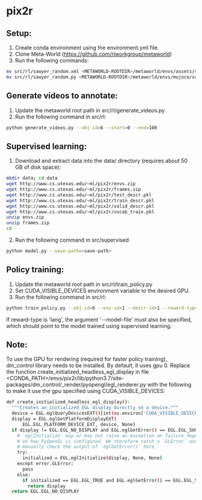 # pix2r


## Setup:
1) Create conda environment using the environment.yml file.
2) Clone Meta-World (https://github.com/rlworkgroup/metaworld)
3) Run the following commands:
```bash
mv src/rl/sawyer_random.xml <METAWORLD-ROOTDIR>/metaworld/envs/assets/sawyer_xyz/sawyer_random.xml
mv src/rl/sawyer_random.py <METAWORLD-ROOTDIR>/metaworld/envs/mujoco/sawyer_xyz/sawyer_random.py
```

## Generate videos to annotate: 
1) Update the metaworld root path in src/rl/generate_videos.py
2) Run the following command in src/rl:
```bash
python generate_videos.py --obj-id=6 --start=0 --end=100
```

## Supervised learning:
1) Download and extract data into the data/ directory (requires about 50 GB of disk space):
```bash
mkdir data; cd data
wget http://www.cs.utexas.edu/~ml/pix2r/envs.zip
wget http://www.cs.utexas.edu/~ml/pix2r/frames.zip
wget http://www.cs.utexas.edu/~ml/pix2r/test_descr.pkl
wget http://www.cs.utexas.edu/~ml/pix2r/train_descr.pkl
wget http://www.cs.utexas.edu/~ml/pix2r/valid_descr.pkl
wget http://www.cs.utexas.edu/~ml/pix2r/vocab_train.pkl
unzip envs.zip
unzip frames.zip
cd -
```
2) Run the following command in src/supervised
```bash
python model.py --save-path=<save-path>
```

## Policy training: 
1) Update the metaworld root path in src/rl/train_policy.py
2) Set CUDA_VISIBLE_DEVICES environment variable to the desired GPU.
3) Run the following command in src/rl:
```bash
python train_policy.py --obj-id=6 --env-id=1 --descr-id=1 --reward-type=<sparse|dense|lang>
```
If reward-type is 'lang', the argument '--model-file' must also be specified, which should point to the model trained using supervised learning.



## Note:
To use the GPU for rendering (required for faster policy training), dm_control library needs to be installed. By default, it uses gpu 0. Replace the function create_initialized_headless_egl_display in file <CONDA_PATH>/envs/pix2r/lib/python3.7/site-packages/dm_control/_render/pyopengl/egl_renderer.py with the following to make it use the gpu specified using CUDA_VISIBLE_DEVICES:

```bash
def create_initialized_headless_egl_display():
  """Creates an initialized EGL display directly on a device."""
  device = EGL.eglQueryDevicesEXT()[int(os.environ['CUDA_VISIBLE_DEVICES'])]
  display = EGL.eglGetPlatformDisplayEXT(
      EGL.EGL_PLATFORM_DEVICE_EXT, device, None)
  if display != EGL.EGL_NO_DISPLAY and EGL.eglGetError() == EGL.EGL_SUCCESS:
    # `eglInitialize` may or may not raise an exception on failure depending
    # on how PyOpenGL is configured. We therefore catch a `GLError` and also
    # manually check the output of `eglGetError()` here.
    try:
      initialized = EGL.eglInitialize(display, None, None)
    except error.GLError:
      pass 
    else:
      if initialized == EGL.EGL_TRUE and EGL.eglGetError() == EGL.EGL_SUCCESS:
        return display
  return EGL.EGL_NO_DISPLAY
```

